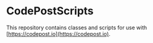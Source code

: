 # CodePostScripts

This repository contains classes and scripts for use with [https://codepost.io](https://codepost.io).
